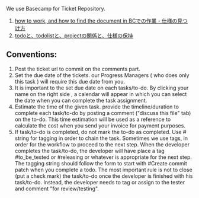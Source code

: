 We use Basecamp for Ticket Repository.


1. [how to work, and how to find the document in BCでの作業・仕様の見つけ方](./HowToWorkInBC.md	)
2. [todoと、todolistと、projectの関係と、仕様の保持](https://github.com/toukubo/new_os/tree/master/OS/Conventions/RightPlaces/Levels.md#information-mapping-convention)


## Conventions: 
1. Post the ticket url to commit on the comments part. 
2. Set the due date of the tickets. our Progress Managers ( who does only this task ) will require this due date from you. 
3. It is important to the set due date on each tasks/to-do. By clicking your name on the right side , a calendar will appear in which you can select the date when you can complete the task assignment.
4. Estimate the time of the given task. provide the timeline/duration to complete each task/to-do by posting a comment ("discuss this file" tab) on the to-do. This time estimation will be used as a reference to calculate the cost when you send your invoice for payment purposes.
5. If task/to-do is completed, do not mark the to-do as completed. Use # string for tagging in order to chain the task. Sometimes we use tags, in order for the workflow to proceed to the next step. When the developer completes the task/to-do, the developer will have place a tag #to_be_tested or #releasing or whatever is appropriate for the next step. The tagging string should follow the form to start with #Create commit patch when you complete a todo. 
The most important rule is not to close (put a check mark) the task/to-do once the developer is finished with his task/to-do.   Instead, the developer needs to tag or assign to the tester and comment "for review/testing".

